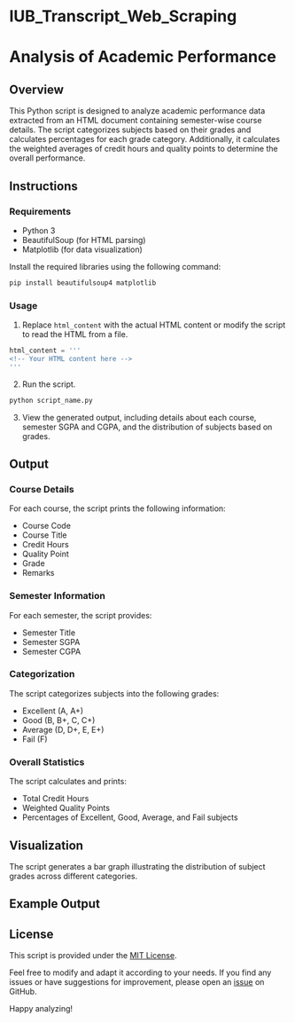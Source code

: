 # IUB_Transcript_Web_Scraping

# Analysis of Academic Performance

## Overview

This Python script is designed to analyze academic performance data extracted from an HTML document containing semester-wise course details. The script categorizes subjects based on their grades and calculates percentages for each grade category. Additionally, it calculates the weighted averages of credit hours and quality points to determine the overall performance.

## Instructions

### Requirements

- Python 3
- BeautifulSoup (for HTML parsing)
- Matplotlib (for data visualization)

Install the required libraries using the following command:

```bash
pip install beautifulsoup4 matplotlib
```

### Usage

1. Replace `html_content` with the actual HTML content or modify the script to read the HTML from a file.

```python
html_content = '''
<!-- Your HTML content here -->
'''
```

2. Run the script.

```bash
python script_name.py
```

3. View the generated output, including details about each course, semester SGPA and CGPA, and the distribution of subjects based on grades.

## Output

### Course Details

For each course, the script prints the following information:

- Course Code
- Course Title
- Credit Hours
- Quality Point
- Grade
- Remarks

### Semester Information

For each semester, the script provides:

- Semester Title
- Semester SGPA
- Semester CGPA

### Categorization

The script categorizes subjects into the following grades:

- Excellent (A, A+)
- Good (B, B+, C, C+)
- Average (D, D+, E, E+)
- Fail (F)

### Overall Statistics

The script calculates and prints:

- Total Credit Hours
- Weighted Quality Points
- Percentages of Excellent, Good, Average, and Fail subjects

## Visualization

The script generates a bar graph illustrating the distribution of subject grades across different categories.

## Example Output



## License

This script is provided under the [MIT License](LICENSE).

Feel free to modify and adapt it according to your needs. If you find any issues or have suggestions for improvement, please open an [issue](https://github.com/your_username/your_repository/issues) on GitHub.

Happy analyzing!
